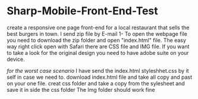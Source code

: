 # Sharp-Mobile-Front-End-Test
create a responsive one page front-end for a local restaurant that sells the best burgers in town.
I send zip file by E-mail 
1- To open the webpage file you need to download the zip folder and open "index.html" file. The easy way right click open with Safari there are CSS file and IMG file.
If you want to take a look for the original design you need to have adobe suite on your device.


*for the worst case scenario*
I have send the index.html styleshhet.css by it self in case we need to.
download index.html file and take all copy and past on your one file.
creat css folder and take a copy from the sylesheet and save it in side the css folder The Img folder should work fine 
